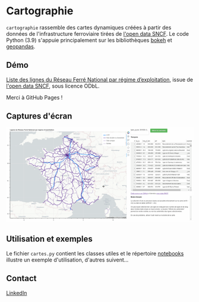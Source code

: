# Cartographie

`cartographie` rassemble des cartes dynamiques créées à partir des données de l'infrastructure ferroviaire tirées de [l'open data SNCF](https://data.sncf.com/). Le code Python (3.9) s'appuie principalement sur les bibliothèques [bokeh](https://bokeh.org/) et [geopandas](https://geopandas.org/).

## Démo

[Liste des lignes du Réseau Ferré National par régime d’exploitation](https://efbulle.github.io/cartographie/), issue de [l'open data SNCF](https://data.sncf.com/explore/dataset/regime-dexploitation-des-lignes/information/), sous licence ODbL.

Merci à GitHub Pages !

## Captures d'écran

![capture](démo.gif)

## Utilisation et exemples

Le fichier `cartes.py` contient les classes utiles et le répertoire [notebooks](notebooks) illustre un exemple d'utilisation, d'autres suivent...

## Contact
[LinkedIn](https://www.linkedin.com/in/emmanuel-favre-bulle)